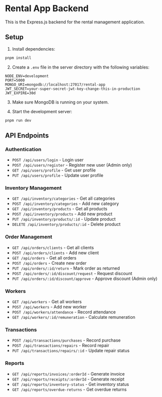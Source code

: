 # Rental App Backend

This is the Express.js backend for the rental management application.

## Setup

1. Install dependencies:
```bash
pnpm install
```

2. Create a `.env` file in the server directory with the following variables:
```
NODE_ENV=development
PORT=5000
MONGO_URI=mongodb://localhost:27017/rental-app
JWT_SECRET=your-super-secret-jwt-key-change-this-in-production
JWT_EXPIRE=30d
```

3. Make sure MongoDB is running on your system.

4. Start the development server:
```bash
pnpm run dev
```

## API Endpoints

### Authentication
- `POST /api/users/login` - Login user
- `POST /api/users/register` - Register new user (Admin only)
- `GET /api/users/profile` - Get user profile
- `PUT /api/users/profile` - Update user profile

### Inventory Management
- `GET /api/inventory/categories` - Get all categories
- `POST /api/inventory/categories` - Add new category
- `GET /api/inventory/products` - Get all products
- `POST /api/inventory/products` - Add new product
- `PUT /api/inventory/products/:id` - Update product
- `DELETE /api/inventory/products/:id` - Delete product

### Order Management
- `GET /api/orders/clients` - Get all clients
- `POST /api/orders/clients` - Add new client
- `GET /api/orders` - Get all orders
- `POST /api/orders` - Create new order
- `PUT /api/orders/:id/return` - Mark order as returned
- `POST /api/orders/:id/discount/request` - Request discount
- `PUT /api/orders/:id/discount/approve` - Approve discount (Admin only)

### Workers
- `GET /api/workers` - Get all workers
- `POST /api/workers` - Add new worker
- `POST /api/workers/attendance` - Record attendance
- `GET /api/workers/:id/remuneration` - Calculate remuneration

### Transactions
- `POST /api/transactions/purchases` - Record purchase
- `POST /api/transactions/repairs` - Record repair
- `PUT /api/transactions/repairs/:id` - Update repair status

### Reports
- `GET /api/reports/invoices/:orderId` - Generate invoice
- `GET /api/reports/receipts/:orderId` - Generate receipt
- `GET /api/reports/inventory-status` - Get inventory status
- `GET /api/reports/overdue-returns` - Get overdue returns 